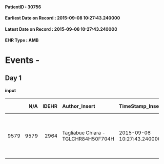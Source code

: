 
#### PatientID : 30756
#### Earliest Date on Record : 2015-09-08 10:27:43.240000
#### Latest Date on Record : 2015-09-08 10:27:43.240000
#### EHR Type : AMB

# Events - 

## Day 1

#### input
|      |    N/A |   IDEHR | Author_Insert                       | TimeStamp_Insert           | EHRType   |   PatientID |   IDDigitalSignDocument | persone_vicine   |   Unnamed: 0_x.1 |   IDANAMNESI_SOCIALE | Patient   | FamigliaAltro   | Paziente_T   | FamigliaAltro_T   |   Non_Rilevabile_x.1 | Note_Non_Rilevabile_x.1   | opt_Problemi   | Note_I                                                 | chk_contr_sintomi   | opt_paziente_a   | opt_famiglia_a   | opt_adeguatezza   | opt_paziente_solo   | ds_note_con                                                              | opt_presente_assente   | Caregiver_principale   | opt_necessario   | opt_presente   | opt_paziente_psi   | opt_Ins_vol   | opt_inv_civile   |   invalidita_perc | Domestic partnership    | opt_indennita_acc   | opt_famiglia_psi   |
|-----:|-------:|--------:|:------------------------------------|:---------------------------|:----------|------------:|------------------------:|:-----------------|-----------------:|---------------------:|:----------|:----------------|:-------------|:------------------|---------------------:|:--------------------------|:---------------|:-------------------------------------------------------|:--------------------|:-----------------|:-----------------|:------------------|:--------------------|:-------------------------------------------------------------------------|:-----------------------|:-----------------------|:-----------------|:---------------|:-------------------|:--------------|:-----------------|------------------:|:------------------------|:--------------------|:-------------------|
| 9579 |   9579 |    2964 | Tagliabue Chiara - TGLCHR84H50F704H | 2015-09-08 10:27:43.240000 | AMB       |       30756 |                  132487 | N/A              |             1323 |                  886 | Si#1      | Si#1            | No#0         | No#0              |                    0 | NR                        | No#0           | Paziente non oncologica, affetta da artrite reumatoide | controllo sintomi#0 | Indefinite#2     | Indefinite#2     | Si#1              | No#0                | Vive con la figlia Lorella e il genero che la assiste durante il giorno. | Presente#1             | daughter and son-in    | No#0             | No#0           | No#0               | No#0          | Si#1             |               100 | Figli#2;Altri parenti#3 | Si#1                | No#0               |


